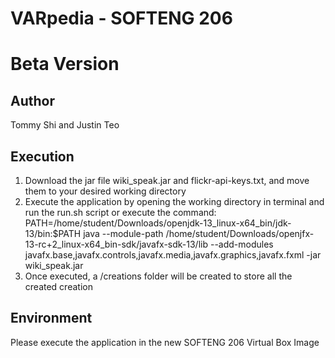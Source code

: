 # VARpedia - SOFTENG 206
# Beta Version

## Author
Tommy Shi and Justin Teo

## Execution
1. Download the jar file wiki_speak.jar and flickr-api-keys.txt, and move them to your desired working directory
2. Execute the application by opening the working directory in terminal and run the run.sh script or execute the command: PATH=/home/student/Downloads/openjdk-13_linux-x64_bin/jdk-13/bin:$PATH
java --module-path /home/student/Downloads/openjfx-13-rc+2_linux-x64_bin-sdk/javafx-sdk-13/lib --add-modules javafx.base,javafx.controls,javafx.media,javafx.graphics,javafx.fxml -jar wiki_speak.jar
3. Once executed, a /creations folder will be created to store all the created creation

## Environment
Please execute the application in the new SOFTENG 206 Virtual Box Image
